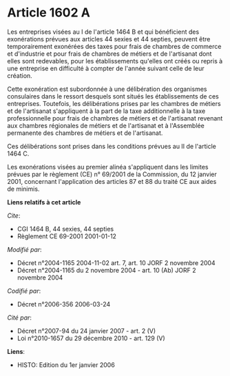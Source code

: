 # Article 1602 A

Les entreprises visées au I de l'article 1464 B et qui bénéficient des exonérations prévues aux articles 44 sexies et 44
septies, peuvent être temporairement exonérées des taxes pour frais de chambres de commerce et d'industrie et pour frais de
chambres de métiers et de l'artisanat dont elles sont redevables, pour les établissements qu'elles ont créés ou repris à une
entreprise en difficulté à compter de l'année suivant celle de leur création.

Cette exonération est subordonnée à une délibération des organismes consulaires dans le ressort desquels sont situés les
établissements de ces entreprises. Toutefois, les délibérations prises par les chambres de métiers et de l'artisanat
s'appliquent à la part de la taxe additionnelle à la taxe professionnelle pour frais de chambres de métiers et de l'artisanat
revenant aux chambres régionales de métiers et de l'artisanat et à l'Assemblée permanente des chambres de métiers et de
l'artisanat.

Ces délibérations sont prises dans les conditions prévues au II de l'article 1464 C.

Les exonérations visées au premier alinéa s'appliquent dans les limites prévues par le règlement (CE) n° 69/2001 de la
Commission, du 12 janvier 2001, concernant l'application des articles 87 et 88 du traité CE aux aides de minimis.

**Liens relatifs à cet article**

_Cite_:

  - CGI 1464 B, 44 sexies, 44 septies
  - Règlement CE 69-2001 2001-01-12

_Modifié par_:

  - Décret n°2004-1165 2004-11-02 art. 7, art. 10 JORF 2 novembre 2004
  - Décret n°2004-1165 du 2 novembre 2004 - art. 10 (Ab) JORF 2 novembre 2004

_Codifié par_:

  - Décret n°2006-356 2006-03-24

_Cité par_:

  - Décret n°2007-94 du 24 janvier 2007 - art. 2 (V)
  - Loi n°2010-1657 du 29 décembre 2010 - art. 129 (V)

**Liens**:

  - HISTO: Edition du 1er janvier 2006
